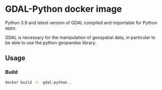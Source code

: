 # GDAL-Python docker image

Python 3.9 and latest version of GDAL compiled and importable for Python apps.

GDAL is necessary for the manipulation of geospatial data, in particular to be
able to use the python geopandas library.

## Usage

### Build

```bash
docker build -t  gdal-python . 
```
